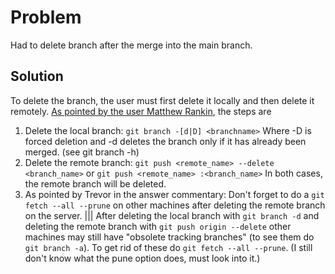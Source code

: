 # Problem

Had to delete branch after the merge into the main branch.

## Solution

To delete the branch, the user must first delete it locally and then delete it remotely.
[As pointed by the user Matthew Rankin](https://stackoverflow.com/a/2003515/17160939), the steps are

1. Delete the local branch:
    `git branch -[d|D] <branchname>`
    Where -D is forced deletion and -d deletes the branch only if it has already been merged. (see git branch -h)
2. Delete the remote branch:
    `git push <remote_name> --delete <branch_name>` or
    `git push <remote_name> :<branch_name>`
    In both cases, the remote branch will be deleted.
3. As pointed by Trevor in the answer commentary: Don't forget to do a `git fetch --all --prune` on other machines after deleting the remote branch on the server. ||| After deleting the local branch with `git branch -d` and deleting the remote branch with `git push origin --delete` other machines may still have "obsolete tracking branches" (to see them do `git branch -a`). To get rid of these do `git fetch --all --prune`.
    (I still don't know what the pune option does, must look into it.)
